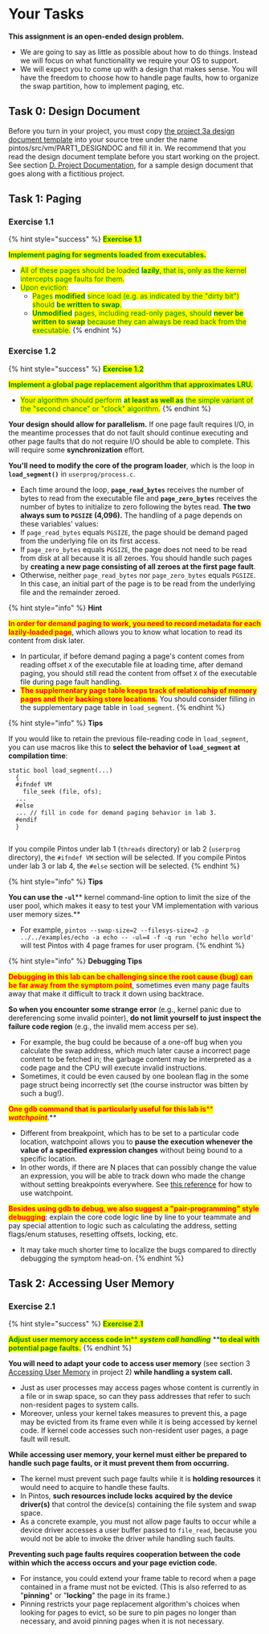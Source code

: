 # Your Tasks

**This assignment is an open-ended design problem.**&#x20;

* We are going to say as little as possible about how to do things. Instead we will focus on what functionality we require your OS to support.&#x20;
* We will expect you to come up with a design that makes sense. You will have the freedom to choose how to handle page faults, how to organize the swap partition, how to implement paging, etc.

## Task 0: Design Document

Before you turn in your project, you must copy [the project 3a design document template](https://www.cs.jhu.edu/\~huang/cs318/fall21/project/vm\_part1.tmpl) into your source tree under the name pintos/src/vm/PART1\_DESIGNDOC and fill it in. We recommend that you read the design document template before you start working on the project. See section [D. Project Documentation](https://www.cs.jhu.edu/\~huang/cs318/fall21/project/pintos\_10.html#SEC153), for a sample design document that goes along with a fictitious project.

## Task 1: Paging

### **Exercise 1.1**

{% hint style="success" %}
<mark style="color:green;">**Exercise 1.1**</mark>

<mark style="color:green;">**Implement paging for segments loaded from executables.**</mark> <mark style="color:green;"></mark><mark style="color:green;"></mark>&#x20;

* <mark style="color:green;">All of these pages should be loaded</mark> <mark style="color:green;"></mark><mark style="color:green;">**lazily**</mark><mark style="color:green;">, that is, only as the kernel intercepts page faults for them.</mark>&#x20;
* <mark style="color:green;">Upon eviction:</mark>
  * <mark style="color:green;">Pages</mark> <mark style="color:green;"></mark><mark style="color:green;">**modified**</mark> <mark style="color:green;"></mark><mark style="color:green;">since load (e.g. as indicated by the "dirty bit") should</mark> <mark style="color:green;"></mark><mark style="color:green;">**be written to swap**</mark><mark style="color:green;">.</mark>
  * <mark style="color:green;">**Unmodified**</mark> <mark style="color:green;"></mark><mark style="color:green;">pages, including read-only pages, should</mark> <mark style="color:green;"></mark><mark style="color:green;">**never be written to swap**</mark> <mark style="color:green;"></mark><mark style="color:green;">because they can always be read back from the executable.</mark>
{% endhint %}

### **Exercise 1.2**

{% hint style="success" %}
<mark style="color:green;">**Exercise 1.2**</mark>

<mark style="color:green;">**Implement a global page replacement algorithm that approximates LRU.**</mark> <mark style="color:green;"></mark><mark style="color:green;"></mark>&#x20;

* <mark style="color:green;">Your algorithm should perform</mark> <mark style="color:green;"></mark><mark style="color:green;">**at least as well as**</mark> <mark style="color:green;"></mark><mark style="color:green;">the simple variant of the "second chance" or "clock" algorithm.</mark>
{% endhint %}

**Your design should allow for parallelism.** If one page fault requires I/O, in the meantime processes that do not fault should continue executing and other page faults that do not require I/O should be able to complete. This will require some **synchronization** effort.

**You'll need to modify the core of the program loader**, which is the loop in **`load_segment()`** in `userprog/process.c`.&#x20;

* Each time around the loop, **`page_read_bytes`** receives the number of bytes to read from the executable file and **`page_zero_bytes`** receives the number of bytes to initialize to zero following the bytes read. **The two always sum to `PGSIZE` (4,096).** The handling of a page depends on these variables' values:
* If `page_read_bytes` equals `PGSIZE`, the page should be demand paged from the underlying file on its first access.
* If `page_zero_bytes` equals `PGSIZE`, the page does not need to be read from disk at all because it is all zeroes. You should handle such pages by **creating a new page consisting of all zeroes at the first page fault**.
* Otherwise, neither `page_read_bytes` nor `page_zero_bytes` equals `PGSIZE`. In this case, an initial part of the page is to be read from the underlying file and the remainder zeroed.

{% hint style="info" %}
**Hint**

<mark style="color:red;">**In order for demand paging to work, you need to record metadata for each lazily-loaded page**</mark>, which allows you to know what location to read its content from disk later.

* In particular, if before demand paging a page's content comes from reading offset `X` of the executable file at loading time, after demand paging, you should still read the content from offset `X` of the executable file during page fault handling.
* <mark style="color:red;">**The supplementary page table keeps track of relationship of memory pages and their backing store locations.**</mark> You should consider filling in the supplementary page table in `load_segment`.
{% endhint %}

{% hint style="info" %}
**Tips**

If you would like to retain the previous file-reading code in `load_segment`, you can use macros like this to **select the behavior of `load_segment` at compilation time**:

```
static bool load_segment(...)
  {
  #ifndef VM
    file_seek (file, ofs);
  ...
  #else
  ... // fill in code for demand paging behavior in lab 3.
  #endif
  }
  
```

If you compile Pintos under lab 1 (`threads` directory) or lab 2 (`userprog` directory), the `#ifndef VM` section will be selected. If you compile Pintos under lab 3 or lab 4, the `#else` section will be selected.
{% endhint %}

{% hint style="info" %}
**Tips**

**You can use the **<mark style="color:red;">**`-ul`**</mark>** kernel command-line option to limit the size of the user pool, which makes it easy to test your VM implementation with various user memory sizes.**

* For example, `pintos --swap-size=2 --filesys-size=2 -p ../../examples/echo -a echo -- -ul=4 -f -q run 'echo hello world'` will test Pintos with 4 page frames for user program.
{% endhint %}

{% hint style="info" %}
**Debugging Tips**

<mark style="color:red;">**Debugging in this lab can be challenging since the root cause (bug) can be far away from the symptom point**</mark>, sometimes even many page faults away that make it difficult to track it down using backtrace.

**So when you encounter some strange error** (e.g., kernel panic due to dereferencing some invalid pointer), **do not limit yourself to just inspect the failure code region** (e.g., the invalid mem access per se).&#x20;

* For example, the bug could be because of a one-off bug when you calculate the swap address, which much later cause a incorrect page content to be fetched in; the garbage content may be interpreted as a code page and the CPU will execute invalid instructions.&#x20;
* Sometimes, it could be even caused by one boolean flag in the some page struct being incorrectly set (the course instructor was bitten by such a bug!).

<mark style="color:red;">**One gdb command that is particularly useful for this lab is**</mark><mark style="color:red;">** **</mark>_<mark style="color:red;">**watchpoint**</mark>_<mark style="color:red;">**.**</mark>&#x20;

* Different from breakpoint, which has to be set to a particular code location, watchpoint allows you to **pause the execution whenever the value of a specified expression changes** without being bound to a specific location.&#x20;
* In other words, if there are N places that can possibly change the value an expression, you will be able to track down who made the change without setting breakpoints everywhere. See [this reference](https://sourceware.org/gdb/download/onlinedocs/gdb/Set-Watchpoints.html) for how to use watchpoint.

<mark style="color:red;">**Besides using gdb to debug, we also suggest a "pair-programming" style debugging**</mark>: explain the core code logic line by line to your teammate and pay special attention to logic such as calculating the address, setting flags/enum statuses, resetting offsets, locking, etc.&#x20;

* It may take much shorter time to localize the bugs compared to directly debugging the symptom head-on.
{% endhint %}

## Task 2: Accessing User Memory

### **Exercise 2.1**

{% hint style="success" %}
<mark style="color:green;">**Exercise 2.1**</mark>

<mark style="color:green;">**Adjust user memory access code in**</mark><mark style="color:green;">** **</mark>_<mark style="color:green;">**system call handling**</mark>_<mark style="color:green;">** **</mark><mark style="color:green;">**to deal with potential page faults.**</mark>
{% endhint %}

**You will need to adapt your code to access user memory** (see section 3 [Accessing User Memory](https://www.cs.jhu.edu/\~huang/cs318/fall21/project/project2.html#SEC50) in project 2) **while handling a system call.**&#x20;

* Just as user processes may access pages whose content is currently in a file or in swap space, so can they pass addresses that refer to such non-resident pages to system calls.&#x20;
* Moreover, unless your kernel takes measures to prevent this, a page may be evicted from its frame even while it is being accessed by kernel code. If kernel code accesses such non-resident user pages, a page fault will result.

**While accessing user memory, your kernel must either be prepared to handle such page faults, or it must prevent them from occurring.**&#x20;

* The kernel must prevent such page faults while it is **holding resources** it would need to acquire to handle these faults.&#x20;
* In Pintos, **such resources include locks** **acquired by the device driver(s)** that control the device(s) containing the file system and swap space.&#x20;
* As a concrete example, you must not allow page faults to occur while a device driver accesses a user buffer passed to `file_read`, because you would not be able to invoke the driver while handling such faults.

**Preventing such page faults requires cooperation between the code within which the access occurs and your page eviction code.**&#x20;

* For instance, you could extend your frame table to record when a page contained in a frame must not be evicted. (This is also referred to as "**pinning**" or "**locking**" the page in its frame.)
* Pinning restricts your page replacement algorithm's choices when looking for pages to evict, so be sure to pin pages no longer than necessary, and avoid pinning pages when it is not necessary.
